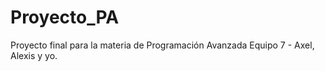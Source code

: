 # Proyecto_PA
Proyecto final para la materia de Programación Avanzada
Equipo 7 - Axel, Alexis y yo. 
